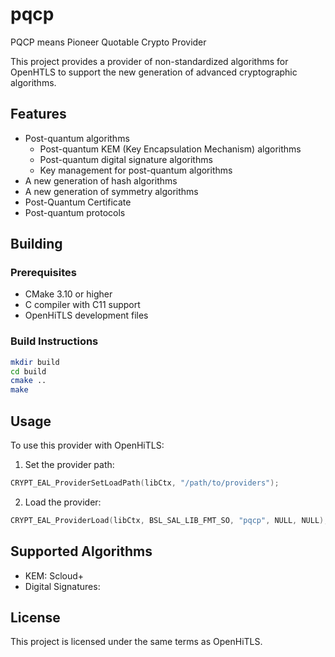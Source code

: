 # pqcp

PQCP means Pioneer Quotable Crypto Provider

This project provides a provider of non-standardized algorithms for OpenHTLS to support the new generation of advanced cryptographic algorithms.

## Features
- Post-quantum algorithms
    - Post-quantum KEM (Key Encapsulation Mechanism) algorithms
    - Post-quantum digital signature algorithms
    - Key management for post-quantum algorithms
- A new generation of hash algorithms
- A new generation of symmetry algorithms
- Post-Quantum Certificate
- Post-quantum protocols

## Building

### Prerequisites

- CMake 3.10 or higher
- C compiler with C11 support
- OpenHiTLS development files

### Build Instructions

```bash
mkdir build
cd build
cmake ..
make
```

## Usage

To use this provider with OpenHiTLS:

1. Set the provider path:
```c
CRYPT_EAL_ProviderSetLoadPath(libCtx, "/path/to/providers");
```

2. Load the provider:
```c
CRYPT_EAL_ProviderLoad(libCtx, BSL_SAL_LIB_FMT_SO, "pqcp", NULL, NULL);
```

## Supported Algorithms

- KEM: Scloud+
- Digital Signatures: 

## License

This project is licensed under the same terms as OpenHiTLS. 